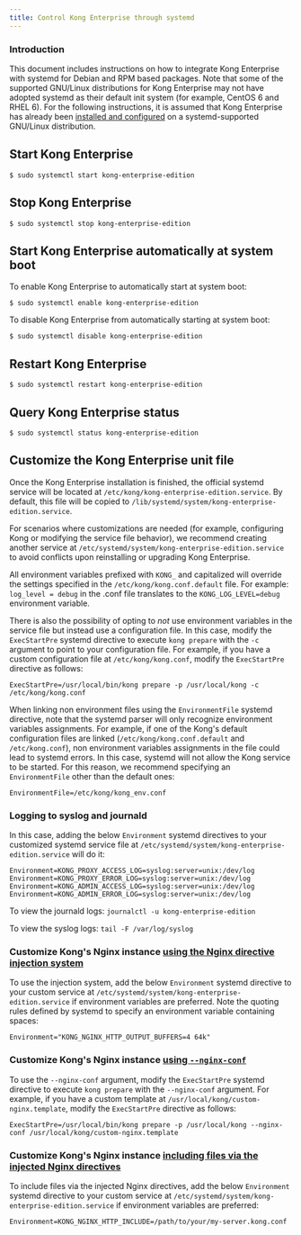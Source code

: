 ```yaml
---
title: Control Kong Enterprise through systemd
---
```


### Introduction

This document includes instructions on how to integrate Kong Enterprise with systemd for Debian and RPM based packages. Note that some of the supported GNU/Linux distributions for Kong Enterprise may not have adopted systemd as their default init system (for example, CentOS 6 and RHEL 6). For the following instructions, it is assumed that Kong Enterprise has already been [installed and configured](https://docs.konghq.com/enterprise/latest/deployment/installation/overview/) on a systemd-supported GNU/Linux distribution.

## Start Kong Enterprise

```
$ sudo systemctl start kong-enterprise-edition
```

## Stop Kong Enterprise

```
$ sudo systemctl stop kong-enterprise-edition
```

## Start Kong Enterprise automatically at system boot

To enable Kong Enterprise to automatically start at system boot:

```
$ sudo systemctl enable kong-enterprise-edition
```

To disable Kong Enterprise from automatically starting at system boot:

```
$ sudo systemctl disable kong-enterprise-edition
```

## Restart Kong Enterprise

```
$ sudo systemctl restart kong-enterprise-edition
```

## Query Kong Enterprise status

```
$ sudo systemctl status kong-enterprise-edition
```

## Customize the Kong Enterprise unit file

Once the Kong Enterprise installation is finished, the official systemd service will be located at `/etc/kong/kong-enterprise-edition.service`. By default, this file will be copied to `/lib/systemd/system/kong-enterprise-edition.service`.

For scenarios where customizations are needed (for example, configuring Kong or modifying the service file behavior), we recommend creating another service at `/etc/systemd/system/kong-enterprise-edition.service` to avoid conflicts upon reinstalling or upgrading Kong Enterprise.

All environment variables prefixed with `KONG_` and capitalized will override the settings specified in the `/etc/kong/kong.conf.default` file. For example: `log_level = debug` in the .conf file translates to the `KONG_LOG_LEVEL=debug` environment variable.

There is also the possibility of opting to _not_ use environment variables in the service file but instead use a configuration file. In this case, modify the `ExecStartPre` systemd directive to execute `kong prepare` with the `-c` argument to point to your configuration file. For example, if you have a custom configuration file at `/etc/kong/kong.conf`, modify the `ExecStartPre` directive as follows:

```
ExecStartPre=/usr/local/bin/kong prepare -p /usr/local/kong -c /etc/kong/kong.conf
```

When linking non environment files using the `EnvironmentFile` systemd directive, note that the systemd parser will only recognize environment variables assignments. For example, if one of the Kong's default configuration files are linked (`/etc/kong/kong.conf.default` and `/etc/kong.conf`), non environment variables assignments in the file could lead to systemd errors. In this case, systemd will not allow the Kong service to be started. For this reason, we recommend specifying an `EnvironmentFile` other than the default ones:

```
EnvironmentFile=/etc/kong/kong_env.conf
```

### Logging to syslog and journald

In this case, adding the below `Environment` systemd directives to your customized systemd service file at `/etc/systemd/system/kong-enterprise-edition.service` will do it:

```
Environment=KONG_PROXY_ACCESS_LOG=syslog:server=unix:/dev/log
Environment=KONG_PROXY_ERROR_LOG=syslog:server=unix:/dev/log
Environment=KONG_ADMIN_ACCESS_LOG=syslog:server=unix:/dev/log
Environment=KONG_ADMIN_ERROR_LOG=syslog:server=unix:/dev/log
```

To view the journald logs:
   `journalctl -u kong-enterprise-edition`

To view the syslog logs:
   `tail -F /var/log/syslog`

### Customize Kong's Nginx instance [using the Nginx directive injection system](https://docs.konghq.com/latest/configuration/#injecting-individual-nginx-directives)

To use the injection system, add the below `Environment` systemd directive to your custom service at `/etc/systemd/system/kong-enterprise-edition.service` if environment variables are preferred. Note the quoting rules defined by systemd to specify an environment variable containing spaces:

```
Environment="KONG_NGINX_HTTP_OUTPUT_BUFFERS=4 64k"
```

### Customize Kong's Nginx instance [using `--nginx-conf`](https://docs.konghq.com/latest/configuration/#custom-nginx-templates)

To use the `--nginx-conf` argument, modify the `ExecStartPre` systemd directive to execute `kong prepare` with the `--nginx-conf` argument. For example, if you have a custom template at `/usr/local/kong/custom-nginx.template`, modify the `ExecStartPre` directive as follows:

```
ExecStartPre=/usr/local/bin/kong prepare -p /usr/local/kong --nginx-conf /usr/local/kong/custom-nginx.template
```

### Customize Kong's Nginx instance [including files via the injected Nginx directives](https://docs.konghq.com/1.0.x/configuration/#including-files-via-injected-nginx-directives)

To include files via the injected Nginx directives, add the below `Environment` systemd directive to your custom service at `/etc/systemd/system/kong-enterprise-edition.service` if environment variables are preferred:

```
Environment=KONG_NGINX_HTTP_INCLUDE=/path/to/your/my-server.kong.conf
```
